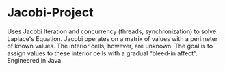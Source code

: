 # Jacobi-Project
Uses Jacobi Iteration and concurrency (threads, synchronization) to solve Laplace's Equation. Jacobi operates on a matrix of values with a perimeter of known values. The interior cells, however, are unknown. The goal is to assign values to these interior cells with a gradual “bleed-in affect”. Engineered in Java
